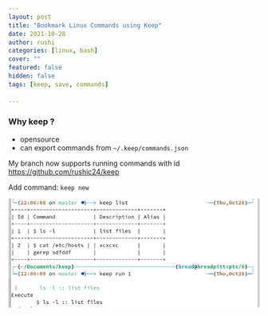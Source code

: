 ```yaml
---
layout: post
title: "Bookmark Linux Commands using Keep"
date: 2021-10-28
author: rushi
categories: [linux, bash]
cover: ""
featured: false
hidden: false
tags: [keep, save, commands]

---
```


### Why keep ?
- opensource
- can export commands from `~/.keep/commands.json`

My branch now supports running commands with id
https://github.com/rushic24/keep

Add command: `keep new`

![Example](/img/2021-10-28-bookmark-linux-commands-keep/example1.png)